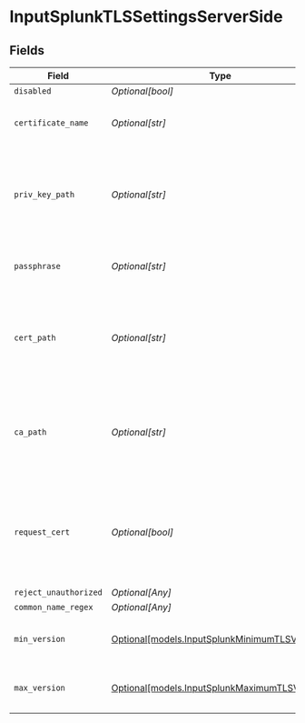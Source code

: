 # InputSplunkTLSSettingsServerSide


## Fields

| Field                                                                                                 | Type                                                                                                  | Required                                                                                              | Description                                                                                           |
| ----------------------------------------------------------------------------------------------------- | ----------------------------------------------------------------------------------------------------- | ----------------------------------------------------------------------------------------------------- | ----------------------------------------------------------------------------------------------------- |
| `disabled`                                                                                            | *Optional[bool]*                                                                                      | :heavy_minus_sign:                                                                                    | N/A                                                                                                   |
| `certificate_name`                                                                                    | *Optional[str]*                                                                                       | :heavy_minus_sign:                                                                                    | The name of the predefined certificate                                                                |
| `priv_key_path`                                                                                       | *Optional[str]*                                                                                       | :heavy_minus_sign:                                                                                    | Path on server containing the private key to use. PEM format. Can reference $ENV_VARS.                |
| `passphrase`                                                                                          | *Optional[str]*                                                                                       | :heavy_minus_sign:                                                                                    | Passphrase to use to decrypt private key                                                              |
| `cert_path`                                                                                           | *Optional[str]*                                                                                       | :heavy_minus_sign:                                                                                    | Path on server containing certificates to use. PEM format. Can reference $ENV_VARS.                   |
| `ca_path`                                                                                             | *Optional[str]*                                                                                       | :heavy_minus_sign:                                                                                    | Path on server containing CA certificates to use. PEM format. Can reference $ENV_VARS.                |
| `request_cert`                                                                                        | *Optional[bool]*                                                                                      | :heavy_minus_sign:                                                                                    | Require clients to present their certificates. Used to perform client authentication using SSL certs. |
| `reject_unauthorized`                                                                                 | *Optional[Any]*                                                                                       | :heavy_minus_sign:                                                                                    | N/A                                                                                                   |
| `common_name_regex`                                                                                   | *Optional[Any]*                                                                                       | :heavy_minus_sign:                                                                                    | N/A                                                                                                   |
| `min_version`                                                                                         | [Optional[models.InputSplunkMinimumTLSVersion]](../models/inputsplunkminimumtlsversion.md)            | :heavy_minus_sign:                                                                                    | Minimum TLS version to accept from connections                                                        |
| `max_version`                                                                                         | [Optional[models.InputSplunkMaximumTLSVersion]](../models/inputsplunkmaximumtlsversion.md)            | :heavy_minus_sign:                                                                                    | Maximum TLS version to accept from connections                                                        |